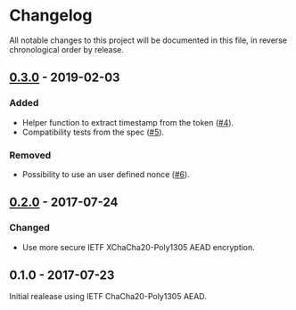 # Changelog

All notable changes to this project will be documented in this file, in reverse chronological order by release.


## [0.3.0](https://github.com/tuupola/branca-js/compare/v0.2.0...v0.3.0) - 2019-02-03
### Added
- Helper function to extract timestamp from the token ([#4](https://github.com/tuupola/branca-js/pull/4)).
- Compatibility tests from the spec ([#5](https://github.com/tuupola/branca-js/pull/5)).

### Removed
- Possibility to use an user defined nonce ([#6](https://github.com/tuupola/branca-js/pull/6)).

## [0.2.0](https://github.com/tuupola/branca-js/compare/v0.1.0...v0.2.0) - 2017-07-24
### Changed
- Use more secure IETF XChaCha20-Poly1305 AEAD encryption.

## 0.1.0 - 2017-07-23

Initial realease using IETF ChaCha20-Poly1305 AEAD.
